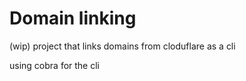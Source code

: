 # Domain linking

(wip) project that links domains from cloduflare as a cli

using cobra for the cli